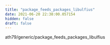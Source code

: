 ```yaml
---
title: "package_feeds_packages_libulfius"
date: 2021-06-20 22:38:00.057154
hidden: false
draft: false
---
```


ath79/generic/package_feeds_packages_libulfius

